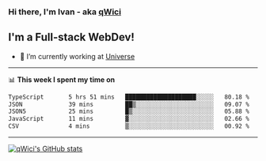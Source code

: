 ### Hi there, I'm Ivan - aka [qWici][website]

## I'm a Full-stack WebDev!
- 🔭 I’m currently working at [Universe][universe]

---

📊 **This week I spent my time on**
<!--START_SECTION:waka-->

```txt
TypeScript       5 hrs 51 mins   ████████████████████░░░░░   80.18 %
JSON             39 mins         ██▒░░░░░░░░░░░░░░░░░░░░░░   09.07 %
JSON5            25 mins         █▒░░░░░░░░░░░░░░░░░░░░░░░   05.88 %
JavaScript       11 mins         ▓░░░░░░░░░░░░░░░░░░░░░░░░   02.66 %
CSV              4 mins          ▒░░░░░░░░░░░░░░░░░░░░░░░░   00.92 %
```

<!--END_SECTION:waka-->

---

[![qWici's GitHub stats](https://github-readme-stats.vercel.app/api?username=qWici)](https://github.com/qWici/github-readme-stats)

[website]: https://devkucher.com
[twitter]: https://twitter.com/KucherDev
[linkedin]: https://www.linkedin.com/in/ivankucher
[universe]: https://universeapps.limited
